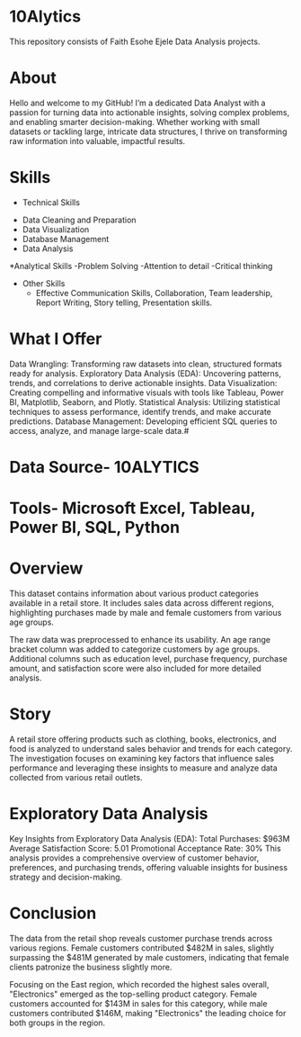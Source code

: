 # 10Alytics
This repository consists of Faith Esohe Ejele Data Analysis projects.

# About
Hello and welcome to my GitHub! I’m a dedicated Data Analyst with a passion for turning data into actionable insights, solving complex problems, and enabling smarter decision-making. Whether working with small datasets or tackling large, intricate data structures, I thrive on transforming raw information into valuable, impactful results.

# Skills

* Technical Skills
 - Data Cleaning and Preparation
 - Data Visualization
 - Database Management
 - Data Analysis

*Analytical Skills
 -Problem Solving
 -Attention to detail
 -Critical thinking

* Other Skills
  - Effective Communication Skills, Collaboration, Team leadership, Report Writing, Story telling, Presentation skills.
  
# What I Offer
Data Wrangling: Transforming raw datasets into clean, structured formats ready for analysis.
Exploratory Data Analysis (EDA): Uncovering patterns, trends, and correlations to derive actionable insights.
Data Visualization: Creating compelling and informative visuals with tools like Tableau, Power BI, Matplotlib, Seaborn, and Plotly.
Statistical Analysis: Utilizing statistical techniques to assess performance, identify trends, and make accurate predictions.
Database Management: Developing efficient SQL queries to access, analyze, and manage large-scale data.# 

# Data Source- 10ALYTICS

# Tools- Microsoft Excel, Tableau, Power BI, SQL, Python

# Overview
This dataset contains information about various product categories available in a retail store. It includes sales data across different regions, highlighting purchases made by male and female customers from various age groups.

The raw data was preprocessed to enhance its usability. An age range bracket column was added to categorize customers by age groups. Additional columns such as education level, purchase frequency, purchase amount, and satisfaction score were also included for more detailed analysis.

# Story
A retail store offering products such as clothing, books, electronics, and food is analyzed to understand sales behavior and trends for each category. The investigation focuses on examining key factors that influence sales performance and leveraging these insights to measure and analyze data collected from various retail outlets.

# Exploratory Data Analysis
Key Insights from Exploratory Data Analysis (EDA):
Total Purchases: $963M
Average Satisfaction Score: 5.01
Promotional Acceptance Rate: 30%
This analysis provides a comprehensive overview of customer behavior, preferences, and purchasing trends, offering valuable insights for business strategy and decision-making.

# Conclusion
The data from the retail shop reveals customer purchase trends across various regions. Female customers contributed $482M in sales, slightly surpassing the $481M generated by male customers, indicating that female clients patronize the business slightly more.

Focusing on the East region, which recorded the highest sales overall, "Electronics" emerged as the top-selling product category. Female customers accounted for $143M in sales for this category, while male customers contributed $146M, making "Electronics" the leading choice for both groups in the region.

